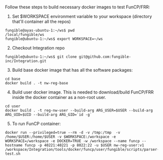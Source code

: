 
Follow these steps to build necessary docker images to test FunCP/FRR:

1. Set $WORKSPACE environment variable to your workspace (directory that'll container all the repos)

```
fungible@ayas-ubuntu-1:~/ws$ pwd
/local/fungible/ws
fungible@ubuntu-1:~/ws$ export WORKSPACE=~/ws
```

2. Checkout Integration repo

```
fungible@ubuntu-1:~/ws$ git clone git@github.com:fungible-inc/Integration.git
```

3. Build base docker image that has all the software packages:

```
cd base
docker build . -t nw-reg-base
```

4. Build user docker image. This is needed to download/build FunCP/FRR inside the docker container as a non-root user.

```
cd user
docker build . -t reg-nw-user --build-arg ARG_USER=$USER --build-arg ARG_UID=$UID --build-arg ARG_GID=`id -g`
```

5. To run FunCP container:
```
docker run --privileged=true --rm -d -v /tmp:/tmp  -v /home/$USER:/home/$USER -v $WORKSPACE:/workspace -e WORKSPACE=/workspace -e DOCKER=TRUE -w /workspace --name funcp --hostname funcp -p 40221:40221 -p 8022:22 -u $USER nw-reg-user:v1 /workspace/Integration/tools/docker/funcp/user/fungible/scripts/parser-test.sh
```

